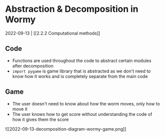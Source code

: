 # Abstraction & Decomposition in Wormy
2022-09-13 | [[2.2.2 Computational methods]]
## Code
- Functions are used throughout the code to abstract certain modules after decomposition
- `import pygame` is game library that is abstracted as we don't need to know how it works and is completely separate from the main code
## Game
- The user doesn't need to know about how the worm moves, only how to move it
- The user knows how to get score without understanding the code of how it gives them the score

![[2022-09-13-decomposition-diagram-wormy-game.png]]